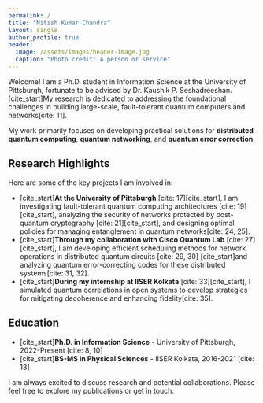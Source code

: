 ```yaml
---
permalink: /
title: "Nitish Kumar Chandra"
layout: single
author_profile: true
header:
  image: /assets/images/header-image.jpg
  caption: "Photo credit: A person or service"
---
```


Welcome! I am a Ph.D. student in Information Science at the University of Pittsburgh, fortunate to be advised by Dr. Kaushik P. Seshadreeshan. [cite_start]My research is dedicated to addressing the foundational challenges in building large-scale, fault-tolerant quantum computers and networks[cite: 11].

My work primarily focuses on developing practical solutions for **distributed quantum computing**, **quantum networking**, and **quantum error correction**.

## Research Highlights

Here are some of the key projects I am involved in:

* [cite_start]**At the University of Pittsburgh** [cite: 17][cite_start], I am investigating fault-tolerant quantum computing architectures [cite: 19][cite_start], analyzing the security of networks protected by post-quantum cryptography [cite: 21][cite_start], and designing optimal policies for managing entanglement in quantum networks[cite: 24, 25].
* [cite_start]**Through my collaboration with Cisco Quantum Lab** [cite: 27][cite_start], I am developing efficient scheduling methods for network operations in distributed quantum circuits [cite: 29, 30] [cite_start]and analyzing quantum error-correcting codes for these distributed systems[cite: 31, 32].
* [cite_start]**During my internship at IISER Kolkata** [cite: 33][cite_start], I simulated quantum correlations in open systems to develop strategies for mitigating decoherence and enhancing fidelity[cite: 35].

## Education
* [cite_start]**Ph.D. in Information Science** - University of Pittsburgh, 2022-Present [cite: 8, 10]
* [cite_start]**BS-MS in Physical Sciences** - IISER Kolkata, 2016-2021 [cite: 13]

I am always excited to discuss research and potential collaborations. Please feel free to explore my publications or get in touch.
